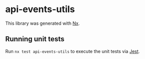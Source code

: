 # api-events-utils

This library was generated with [Nx](https://nx.dev).

## Running unit tests

Run `nx test api-events-utils` to execute the unit tests via [Jest](https://jestjs.io).
